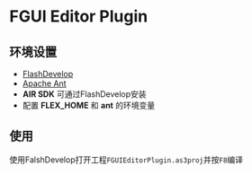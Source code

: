 # FGUI Editor Plugin

## 环境设置

- [FlashDevelop](https://flashdevelop.org/)
- [Apache Ant](https://ant.apache.org/)
- **AIR SDK** 可通过FlashDevelop安装
- 配置 **FLEX_HOME** 和 **ant** 的环境变量


## 使用

使用FalshDevelop打开工程`FGUIEditorPlugin.as3proj`并按`F8`编译